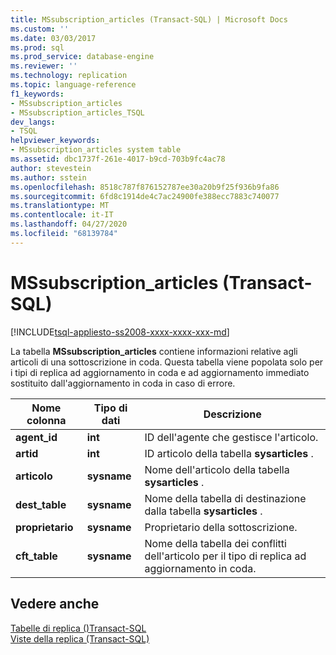 ```yaml
---
title: MSsubscription_articles (Transact-SQL) | Microsoft Docs
ms.custom: ''
ms.date: 03/03/2017
ms.prod: sql
ms.prod_service: database-engine
ms.reviewer: ''
ms.technology: replication
ms.topic: language-reference
f1_keywords:
- MSsubscription_articles
- MSsubscription_articles_TSQL
dev_langs:
- TSQL
helpviewer_keywords:
- MSsubscription_articles system table
ms.assetid: dbc1737f-261e-4017-b9cd-703b9fc4ac78
author: stevestein
ms.author: sstein
ms.openlocfilehash: 8518c787f876152787ee30a20b9f25f936b9fa86
ms.sourcegitcommit: 6fd8c1914de4c7ac24900fe388ecc7883c740077
ms.translationtype: MT
ms.contentlocale: it-IT
ms.lasthandoff: 04/27/2020
ms.locfileid: "68139784"
---
```

# <a name="mssubscription_articles-transact-sql"></a>MSsubscription_articles (Transact-SQL)
[!INCLUDE[tsql-appliesto-ss2008-xxxx-xxxx-xxx-md](../../includes/tsql-appliesto-ss2008-xxxx-xxxx-xxx-md.md)]

  La tabella **MSsubscription_articles** contiene informazioni relative agli articoli di una sottoscrizione in coda. Questa tabella viene popolata solo per i tipi di replica ad aggiornamento in coda e ad aggiornamento immediato sostituito dall'aggiornamento in coda in caso di errore.  
  
|Nome colonna|Tipo di dati|Descrizione|  
|-----------------|---------------|-----------------|  
|**agent_id**|**int**|ID dell'agente che gestisce l'articolo.|  
|**artid**|**int**|ID articolo della tabella **sysarticles** .|  
|**articolo**|**sysname**|Nome dell'articolo della tabella **sysarticles** .|  
|**dest_table**|**sysname**|Nome della tabella di destinazione dalla tabella **sysarticles** .|  
|**proprietario**|**sysname**|Proprietario della sottoscrizione.|  
|**cft_table**|**sysname**|Nome della tabella dei conflitti dell'articolo per il tipo di replica ad aggiornamento in coda.|  
  
## <a name="see-also"></a>Vedere anche  
 [Tabelle di replica &#40;&#41;Transact-SQL](../../relational-databases/system-tables/replication-tables-transact-sql.md)   
 [Viste della replica &#40;Transact-SQL&#41;](../../relational-databases/system-views/replication-views-transact-sql.md)  
  
  
